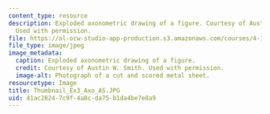 ```yaml
---
content_type: resource
description: Exploded axonometric drawing of a figure. Courtesy of Austin W. Smith.
  Used with permission.
file: https://ol-ocw-studio-app-production.s3.amazonaws.com/courses/4-105-geometric-disciplines-and-architecture-skills-reciprocal-methodologies-fall-2012/41ac28247c9f4a8cda75b1da4be7e8a9_Thumbnail_Ex3_Axo_AS.JPG
file_type: image/jpeg
image_metadata:
  caption: Exploded axonometric drawing of a figure.
  credit: Courtesy of Austin W. Smith. Used with permission.
  image-alt: Photograph of a cut and scored metal sheet.
resourcetype: Image
title: Thumbnail_Ex3_Axo_AS.JPG
uid: 41ac2824-7c9f-4a8c-da75-b1da4be7e8a9
---
```

